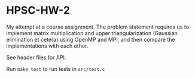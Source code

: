 # HPSC-HW-2
My attempt at a course assignment. The problem statement requires us to implement matrix multiplication and
upper triangularization (Gaussian elimination et cetera) using OpenMP and MPI, and then compare the implementations
with each other.

See header files for API.

Run `make test` to run tests in `src/test.c`
